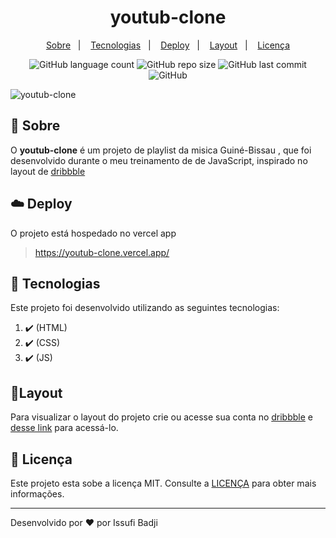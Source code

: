 <h1 align="center" color=" ">
  youtub-clone
</h1>

<p align="center">
    <a href="#book-sobre">Sobre</a>&nbsp;&nbsp;&nbsp;|&nbsp;&nbsp;&nbsp;
    <a href="#rocket-tecnologias">Tecnologias</a>&nbsp;&nbsp;&nbsp;|&nbsp;&nbsp;&nbsp;
    <a href="#cloud-deploy">Deploy</a>&nbsp;&nbsp;&nbsp;|&nbsp;&nbsp;&nbsp;
    <a href="#layout">Layout</a>&nbsp;&nbsp;&nbsp;|&nbsp;&nbsp;&nbsp;
    <a href="#memo-licença">Licença</a>
</p>

<p align="center">
   
   <img alt="GitHub language count" src="https://img.shields.io/github/languages/count/issufibadji/youtub-clone?style=flat-square">

   <img alt="GitHub repo size" src="https://img.shields.io/github/repo-size/issufibadji/youtub-clone?style=flat-square">

   <img alt="GitHub last commit" src="https://img.shields.io/github/last-commit/issufibadji/youtub-clone?style=flat-square">

   <img alt="GitHub" src="https://img.shields.io/github/license/issufibadji/youtub-clone?style=flat-square">
</p>

![youtub-clone](https://github.com/issufibadji/youtub-clone/blob/master/youtub-clone.png)

## :book: Sobre

O **youtub-clone**
é um projeto de playlist da misica Guiné-Bissau , que foi desenvolvido durante o meu treinamento de de JavaScript, inspirado no layout de [dribbble](dribbble.com)

## :cloud: Deploy

O projeto está hospedado no vercel app

> https://youtub-clone.vercel.app/

## :rocket: Tecnologias

Este projeto foi desenvolvido utilizando as seguintes tecnologias:

<!-- ❌✔️ -->

1. ✔️ (HTML)
2. ✔️ (CSS)
3. ✔️ (JS)

## 🔖Layout

Para visualizar o layout do projeto crie ou acesse sua conta no [dribbble](dribbble.com) e [desse link](https://dribbble.com/shots/11338885-Flick-Quizzes) para acessá-lo.

## :memo: Licença

Este projeto esta sobe a licença MIT. Consulte a [LICENÇA](https://github.com/issufibadji/youtub-clone/blob/master/LINCENSE) para obter mais informações.

---

Desenvolvido por :heart: por Issufi Badji
